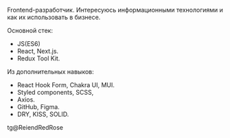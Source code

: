 Frontend-разработчик. Интересуюсь информационными технологиями и как их использовать в бизнесе.

Основной стек:
 - JS(ES6)
 - React, Next.js.
 - Redux Tool Kit.

Из дополнительных навыков:
- React Hook Form, Chakra UI, MUI.
- Styled components, SCSS,
- Axios.
- GitHub, Figma.
- DRY, KISS, SOLID.

tg@ReiendRedRose
